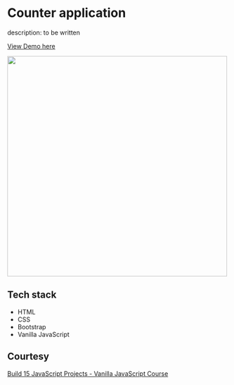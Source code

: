 # Counter application

description: to be written

[View Demo here](https://madhuri-chitikela.github.io/review-carousel/)

<img src="docs/Counter.png" height="500" />

## Tech stack

- HTML
- CSS
- Bootstrap
- Vanilla JavaScript

## Courtesy

[Build 15 JavaScript Projects - Vanilla JavaScript Course](https://www.youtube.com/watch?v=3PHXvlpOkf4)
